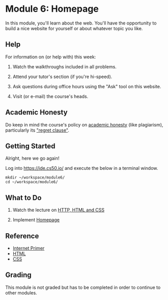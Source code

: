 # Module 6: Homepage

In this module, you'll learn about the web. You'll have the opportunity to build a nice website for yourself or about whatever topic you like.


## Help

For information on (or help with) this week:

1. Watch the walkthroughs included in all problems.

2. Attend your tutor's section (if you're hi-speed).

4. Ask questions during office hours using the "Ask" tool on this website.

5. Visit (or e-mail) the course's heads.


## Academic Honesty

Do keep in mind the course's policy on [academic honesty](/syllabus#academic_honesty) (like plagiarism), particularly its ["regret clause"](/syllabus#regret).


## Getting Started

Alright, here we go again!

Log into <https://ide.cs50.io/> and execute the below in a terminal window.

    mkdir ~/workspace/module6/
    cd ~/workspace/module6/


## What to Do

1. Watch the lecture on [HTTP, HTML and CSS](/lectures/http)

2. Implement [Homepage](/problems/homepage)


## Reference

- [Internet Primer](https://www.youtube.com/watch?v=04GztBlVo_s)
- [HTML](https://www.youtube.com/watch?v=YK78KhMf7bs)
- [CSS](https://www.youtube.com/watch?v=Ub3FKU21ubk)


## Grading

This module is not graded but has to be completed in order to continue to other modules.
